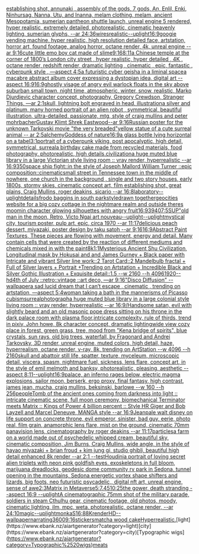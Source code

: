 [establishing shot, annunaki ,  assembly of the gods, 7 gods, An, Enlil, Enki, Ninhursag, Nanna, Utu, and Inanna, melam clothing, melam, ancient Mesopotamia, sumerian pantheon shuttle launch, unreal engine 5 rendered, hyper realistic,  extremely detailed, photorealistic,  cinematic heavenly lighting, sumerian glyphs, --ar 24:36](https://www.ebank.nz/aiartgenerator?category=establishing%2520shot%2C%2520annunaki%2520%2C%2520%2520assembly%2520of%2520the%2520gods%2C%25207%2520gods%2C%2520An%2C%2520Enlil%2C%2520Enki%2C%2520Ninhursag%2C%2520Nanna%2C%2520Utu%2C%2520and%2520Inanna%2C%2520melam%2520clothing%2C%2520melam%2C%2520ancient%2520Mesopotamia%2C%2520sumerian%2520pantheon%2520shuttle%2520launch%2C%2520unreal%2520engine%25205%2520rendered%2C%2520hyper%2520realistic%2C%2520%2520extremely%2520detailed%2C%2520photorealistic%2C%2520%2520cinematic%2520heavenly%2520lighting%2C%2520sumerian%2520glyphs%2C%2520--ar%252024%3A36)[wires](https://www.ebank.nz/aiartgenerator?category=wires)[realistic](https://www.ebank.nz/aiartgenerator?category=realistic)[--uplight](https://www.ebank.nz/aiartgenerator?category=--uplight)[16:9](https://www.ebank.nz/aiartgenerator?category=16%3A9)[googie vending machine, hyper realistic, high resolution detailed face, artstation, horror art, found footage, analog horror, octane render, 4k, unreal engine --ar 9:16](https://www.ebank.nz/aiartgenerator?category=googie%2520vending%2520machine%2C%2520hyper%2520realistic%2C%2520high%2520resolution%2520detailed%2520face%2C%2520artstation%2C%2520horror%2520art%2C%2520found%2520footage%2C%2520analog%2520horror%2C%2520octane%2520render%2C%25204k%2C%2520unreal%2520engine%2520--ar%25209%3A16)[cute little emo boy cat made of slime](https://www.ebank.nz/aiartgenerator?category=cute%2520little%2520emo%2520boy%2520cat%2520made%2520of%2520slime)[9:16](https://www.ebank.nz/aiartgenerator?category=9%3A16)[8:11](https://www.ebank.nz/aiartgenerator?category=8%3A11)[a Chinese temple at the corner of 1800’s  London city street , hyper realistic, hyper detailed , 4K , octane render, redshift render, dramatic lighting , cinematic , epic, fantastic , cyberpunk style , —aspect 4:5](https://www.ebank.nz/aiartgenerator?category=a%2520Chinese%2520temple%2520at%2520the%2520corner%2520of%25201800%E2%80%99s%2520%2520London%2520city%2520street%2520%2C%2520hyper%2520realistic%2C%2520hyper%2520detailed%2520%2C%25204K%2520%2C%2520octane%2520render%2C%2520redshift%2520render%2C%2520dramatic%2520lighting%2520%2C%2520cinematic%2520%2C%2520epic%2C%2520fantastic%2520%2C%2520cyberpunk%2520style%2520%2C%2520%E2%80%94aspect%25204%3A5)[a futuristic cyber  geisha in a liminal space](https://www.ebank.nz/aiartgenerator?category=a%2520futuristic%2520cyber%2520%2520geisha%2520in%2520a%2520liminal%2520space)[a macabre abstract album cover expressing a dystopian idea, digital art --aspect 16:9](https://www.ebank.nz/aiartgenerator?category=a%2520macabre%2520abstract%2520album%2520cover%2520expressing%2520a%2520dystopian%2520idea%2C%2520digital%2520art%2520--aspect%252016%3A9)[16:9](https://www.ebank.nz/aiartgenerator?category=16%3A9)[ghostly visage of angry evil warlock floats in the sky above suburban small town, night time, atmospheric, winter, snow, realistic, Marko Djurdjevic character concept, photography, Gregory Crewdson, Stranger Things, —ar 2:1](https://www.ebank.nz/aiartgenerator?category=ghostly%2520visage%2520of%2520angry%2520evil%2520warlock%2520floats%2520in%2520the%2520sky%2520above%2520suburban%2520small%2520town%2C%2520night%2520time%2C%2520atmospheric%2C%2520winter%2C%2520snow%2C%2520realistic%2C%2520Marko%2520Djurdjevic%2520character%2520concept%2C%2520photography%2C%2520Gregory%2520Crewdson%2C%2520Stranger%2520Things%2C%2520%E2%80%94ar%25202%3A1)[skull, lightning bolt engraved in head, illustration](https://www.ebank.nz/aiartgenerator?category=skull%2C%2520lightning%2520bolt%2520engraved%2520in%2520head%2C%2520illustration)[a  silver and platinum, many horned portrait of an alien robot , symmetrical, beautiful illustration, ultra-detailed, passionate, mtg, style of craig mullins and peter mohrbacher](https://www.ebank.nz/aiartgenerator?category=a%2520%2520silver%2520and%2520platinum%2C%2520many%2520horned%2520portrait%2520of%2520an%2520alien%2520robot%2520%2C%2520symmetrical%2C%2520beautiful%2520illustration%2C%2520ultra-detailed%2C%2520passionate%2C%2520mtg%2C%2520style%2520of%2520craig%2520mullins%2520and%2520peter%2520mohrbacher)[Gustav Klimt Shrek Eastwood--ar 9:16](https://www.ebank.nz/aiartgenerator?category=Gustav%2520Klimt%2520Shrek%2520Eastwood--ar%25209%3A16)[Russian poster for the unknown Tarkovski movie "the very breaded"](https://www.ebank.nz/aiartgenerator?category=Russian%2520poster%2520for%2520the%2520unknown%2520Tarkovski%2520movie%2520%22the%2520very%2520breaded%22)[yellow statue of a cute surreal animal -- ar 2:5](https://www.ebank.nz/aiartgenerator?category=yellow%2520statue%2520of%2520a%2520cute%2520surreal%2520animal%2520--%2520ar%25202%3A5)[alchemy](https://www.ebank.nz/aiartgenerator?category=alchemy)[Goddess of nature](https://www.ebank.nz/aiartgenerator?category=Goddess%2520of%2520nature)[16:9](https://www.ebank.nz/aiartgenerator?category=16%3A9)[a glass bottle lying horizontal on a tabel](https://www.ebank.nz/aiartgenerator?category=a%2520glass%2520bottle%2520lying%2520horizontal%2520on%2520a%2520tabel)[3:1](https://www.ebank.nz/aiartgenerator?category=3%3A1)[portrait of a cyberpunk viking, post apocalyptic, high detail, symmetrical, surreal](https://www.ebank.nz/aiartgenerator?category=portrait%2520of%2520a%2520cyberpunk%2520viking%2C%2520post%2520apocalyptic%2C%2520high%2520detail%2C%2520symmetrical%2C%2520surreal)[a birthday cake made from recycled materials, food photography, photorealistic, high details,](https://www.ebank.nz/aiartgenerator?category=a%2520birthday%2520cake%2520made%2520from%2520recycled%2520materials%2C%2520food%2520photography%2C%2520photorealistic%2C%2520high%2520details%2C)[civilization](https://www.ebank.nz/aiartgenerator?category=civilization)[a huge muted blue library in a large Victorian style living room :: vray render, hyperrealistic --ar 16:9](https://www.ebank.nz/aiartgenerator?category=a%2520huge%2520muted%2520blue%2520library%2520in%2520a%2520large%2520Victorian%2520style%2520living%2520room%2520%3A%3A%2520vray%2520render%2C%2520hyperrealistic%2520--ar%252016%3A9)[350](https://www.ebank.nz/aiartgenerator?category=350)[space ship fight::in the style of Joseph Mallord William Turner ::epic composition::cinematic](https://www.ebank.nz/aiartgenerator?category=space%2520ship%2520fight%3A%3Ain%2520the%2520style%2520of%2520Joseph%2520Mallord%2520William%2520Turner%2520%3A%3Aepic%2520composition%3A%3Acinematic)[small street in Tennessee town in the middle of nowhere, one church in the background , single and two story houses, early 1800s, stormy skies, cinematic concept art, film establishing shot, great plains, Craig Mullins, roger deakins, sicario --ar 16:8](https://www.ebank.nz/aiartgenerator?category=small%2520street%2520in%2520Tennessee%2520town%2520in%2520the%2520middle%2520of%2520nowhere%2C%2520one%2520church%2520in%2520the%2520background%2520%2C%2520single%2520and%2520two%2520story%2520houses%2C%2520early%25201800s%2C%2520stormy%2520skies%2C%2520cinematic%2520concept%2520art%2C%2520film%2520establishing%2520shot%2C%2520great%2520plains%2C%2520Craig%2520Mullins%2C%2520roger%2520deakins%2C%2520sicario%2520--ar%252016%3A8)[laboratory](https://www.ebank.nz/aiartgenerator?category=laboratory)[--uplight](https://www.ebank.nz/aiartgenerator?category=--uplight)[details](https://www.ebank.nz/aiartgenerator?category=details)[frodo baggins in south park](https://www.ebank.nz/aiartgenerator?category=frodo%2520baggins%2520in%2520south%2520park)[style](https://www.ebank.nz/aiartgenerator?category=style)[drawn together](https://www.ebank.nz/aiartgenerator?category=drawn%2520together)[geocities website for a big cozy cottage in the nightmare realm and outside theres moomin character glowing silhouettes with angry fruit](https://www.ebank.nz/aiartgenerator?category=geocities%2520website%2520for%2520a%2520big%2520cozy%2520cottage%2520in%2520the%2520nightmare%2520realm%2520and%2520outside%2520theres%2520moomin%2520character%2520glowing%2520silhouettes%2520with%2520angry%2520fruit)[16:9](https://www.ebank.nz/aiartgenerator?category=16%3A9)[3940](https://www.ebank.nz/aiartgenerator?category=3940)[7:5](https://www.ebank.nz/aiartgenerator?category=7%3A5)[SUP"](https://www.ebank.nz/aiartgenerator?category=SUP%22)[old man in the moon, Retro, Victo Ngai art nouveau](https://www.ebank.nz/aiartgenerator?category=old%2520man%2520in%2520the%2520moon%2C%2520Retro%2C%2520Victo%2520Ngai%2520art%2520nouveau)[--uplight](https://www.ebank.nz/aiartgenerator?category=--uplight)[--uplight](https://www.ebank.nz/aiartgenerator?category=--uplight)[mystical city, tourism poster, pulp art, epic, circa 1970 --ar 11:17](https://www.ebank.nz/aiartgenerator?category=mystical%2520city%2C%2520tourism%2520poster%2C%2520pulp%2520art%2C%2520epic%2C%2520circa%25201970%2520--ar%252011%3A17)[delicious peach dessert, miyazaki, poster design by taku satoh --ar 9:16](https://www.ebank.nz/aiartgenerator?category=delicious%2520peach%2520dessert%2C%2520miyazaki%2C%2520poster%2520design%2520by%2520taku%2520satoh%2520--ar%25209%3A16)[16:9](https://www.ebank.nz/aiartgenerator?category=16%3A9)[Abstract Paint Textures, These pieces are flowing with movement, energy and detail. Many contain cells that were created by the reaction of different mediums and chemicals mixed in with the paint](https://www.ebank.nz/aiartgenerator?category=Abstract%2520Paint%2520Textures%2C%2520These%2520pieces%2520are%2520flowing%2520with%2520movement%2C%2520energy%2520and%2520detail.%2520Many%2520contain%2520cells%2520that%2520were%2520created%2520by%2520the%2520reaction%2520of%2520different%2520mediums%2520and%2520chemicals%2520mixed%2520in%2520with%2520the%2520paint)[8k](https://www.ebank.nz/aiartgenerator?category=8k)[1:1](https://www.ebank.nz/aiartgenerator?category=1%3A1)[Mysterious Ancient Shu Civilization, Longitudinal  mask   by Hokusai and and James Gurney + Black paper with Intricate and vibrant Silver line work::2 Tarot Card::2 Mandelbulb fractal + Full of Silver layers + Portrait +Trending on Artstation + Incredible Black and Silver Gothic Illustration + Exquisite detail::1.5  --w 2160  --h 4096](https://www.ebank.nz/aiartgenerator?category=Mysterious%2520Ancient%2520Shu%2520Civilization%2C%2520Longitudinal%2520%2520mask%2520%2520%2520by%2520Hokusai%2520and%2520and%2520James%2520Gurney%2520%2B%2520Black%2520paper%2520with%2520Intricate%2520and%2520vibrant%2520Silver%2520line%2520work%3A%3A2%2520Tarot%2520Card%3A%3A2%2520Mandelbulb%2520fractal%2520%2B%2520Full%2520of%2520Silver%2520layers%2520%2B%2520Portrait%2520%2BTrending%2520on%2520Artstation%2520%2B%2520Incredible%2520Black%2520and%2520Silver%2520Gothic%2520Illustration%2520%2B%2520Exquisite%2520detail%3A%3A1.5%2520%2520--w%25202160%2520%2520--h%25204096)[1920](https://www.ebank.nz/aiartgenerator?category=1920)[--hd](https://www.ebank.nz/aiartgenerator?category=--hd)[4th of July ::retro::vintage ::art deco, —ar 9:16](https://www.ebank.nz/aiartgenerator?category=4th%2520of%2520July%2520%3A%3Aretro%3A%3Avintage%2520%3A%3Aart%2520deco%2C%2520%E2%80%94ar%25209%3A16)["Disco Diffusion" --wallpaper](https://www.ebank.nz/aiartgenerator?category=%22Disco%2520Diffusion%22%2520--wallpaper)[a sad lucid dream that I can’t escape , cinematic , trending on artstation, —aspect 5:4](https://www.ebank.nz/aiartgenerator?category=a%2520sad%2520lucid%2520dream%2520that%2520I%2520can%E2%80%99t%2520escape%2520%2C%2520cinematic%2520%2C%2520trending%2520on%2520artstation%2C%2520%E2%80%94aspect%25205%3A4)[woman taking a bath in the mannerisms of Picasso cubism](https://www.ebank.nz/aiartgenerator?category=woman%2520taking%2520a%2520bath%2520in%2520the%2520mannerisms%2520of%2520Picasso%2520cubism)[surreal](https://www.ebank.nz/aiartgenerator?category=surreal)[photograph](https://www.ebank.nz/aiartgenerator?category=photograph)[a huge muted blue library in a large colonial style living room :: vray render, hyperrealistic --ar 16:9](https://www.ebank.nz/aiartgenerator?category=a%2520huge%2520muted%2520blue%2520library%2520in%2520a%2520large%2520colonial%2520style%2520living%2520room%2520%3A%3A%2520vray%2520render%2C%2520hyperrealistic%2520--ar%252016%3A9)[/Handsome satan, evil   with slightly beard and an old masonic  pope dress sitting on his throne in the dark palace room with plasma floor,intricate complexity, rule of thirds, trend in pixiv, John howe, 8k character concept, dramatic lighting](https://www.ebank.nz/aiartgenerator?category=/Handsome%2520satan%2C%2520evil%2520%2520%2520with%2520slightly%2520beard%2520and%2520an%2520old%2520masonic%2520%2520pope%2520dress%2520sitting%2520on%2520his%2520throne%2520in%2520the%2520dark%2520palace%2520room%2520with%2520plasma%2520floor%2Cintricate%2520complexity%2C%2520rule%2520of%2520thirds%2C%2520trend%2520in%2520pixiv%2C%2520John%2520howe%2C%25208k%2520character%2520concept%2C%2520dramatic%2520lighting)[wide view cozy place in forest, green grass, tree, mood from "Kena bridge of spirits", blue crystals, sun rays, old big trees, waterfall, by Fragonard and Andrei Tarkovsky, 3D render, unreal engine, muted colors, high detail, haze, hyperrealism, octane render, v-ray, 8k, trending on ArtStation --w 4096 --h 2160](https://www.ebank.nz/aiartgenerator?category=wide%2520view%2520cozy%2520place%2520in%2520forest%2C%2520green%2520grass%2C%2520tree%2C%2520mood%2520from%2520%22Kena%2520bridge%2520of%2520spirits%22%2C%2520blue%2520crystals%2C%2520sun%2520rays%2C%2520old%2520big%2520trees%2C%2520waterfall%2C%2520by%2520Fragonard%2520and%2520Andrei%2520Tarkovsky%2C%25203D%2520render%2C%2520unreal%2520engine%2C%2520muted%2520colors%2C%2520high%2520detail%2C%2520haze%2C%2520hyperrealism%2C%2520octane%2520render%2C%2520v-ray%2C%25208k%2C%2520trending%2520on%2520ArtStation%2520--w%25204096%2520--h%25202160)[skull and abattoir still life, spatter, texture, myceleum, microscopic detail, viscera, spasm, nightmare fuel, sickness, lens flare, concept art, in the style of emil melmoth and banksy, photorealistic, pleasing, aesthetic  --aspect 8:11](https://www.ebank.nz/aiartgenerator?category=skull%2520and%2520abattoir%2520still%2520life%2C%2520spatter%2C%2520texture%2C%2520myceleum%2C%2520microscopic%2520detail%2C%2520viscera%2C%2520spasm%2C%2520nightmare%2520fuel%2C%2520sickness%2C%2520lens%2520flare%2C%2520concept%2520art%2C%2520in%2520the%2520style%2520of%2520emil%2520melmoth%2520and%2520banksy%2C%2520photorealistic%2C%2520pleasing%2C%2520aesthetic%2520%2520--aspect%25208%3A11)[--uplight](https://www.ebank.nz/aiartgenerator?category=--uplight)[16:9](https://www.ebank.nz/aiartgenerator?category=16%3A9)[palace, an inferno rages below, electric magma explosions, sailor moon, berserk, ergo proxy, final fantasy, high contrast, james jean, mucha, craig mullins, beksinski, barlowe --w 160 --h 256](https://www.ebank.nz/aiartgenerator?category=palace%2C%2520an%2520inferno%2520rages%2520below%2C%2520electric%2520magma%2520explosions%2C%2520sailor%2520moon%2C%2520berserk%2C%2520ergo%2520proxy%2C%2520final%2520fantasy%2C%2520high%2520contrast%2C%2520james%2520jean%2C%2520mucha%2C%2520craig%2520mullins%2C%2520beksinski%2C%2520barlowe%2520--w%2520160%2520--h%2520256)[people](https://www.ebank.nz/aiartgenerator?category=people)[Tomb of the ancient ones coming from darkness into light :: intricate cinematic scene, full moon ceremony,  biomechanical Terminator meets Matrix :: Kings of Power 4 billion percent :: Style HR Giger and Bob Layzell and Marcel Deneuve, MANGA style --ar 16:9](https://www.ebank.nz/aiartgenerator?category=Tomb%2520of%2520the%2520ancient%2520ones%2520coming%2520from%2520darkness%2520into%2520light%2520%3A%3A%2520intricate%2520cinematic%2520scene%2C%2520full%2520moon%2520ceremony%2C%2520%2520biomechanical%2520Terminator%2520meets%2520Matrix%2520%3A%3A%2520Kings%2520of%2520Power%25204%2520billion%2520percent%2520%3A%3A%2520Style%2520HR%2520Giger%2520and%2520Bob%2520Layzell%2520and%2520Marcel%2520Deneuve%2C%2520MANGA%2520style%2520--ar%252016%3A9)[Jean](https://www.ebank.nz/aiartgenerator?category=Jean)[pale walt disney on life support on concrete throne, evil emperor, sinister, bad guy, eerie, photo real, film grain, anamorphic lens flare, mist on the ground, cinematic 70mm panavision lens, cinematography by roger deakins --ar 11:17](https://www.ebank.nz/aiartgenerator?category=pale%2520walt%2520disney%2520on%2520life%2520support%2520on%2520concrete%2520throne%2C%2520evil%2520emperor%2C%2520sinister%2C%2520bad%2520guy%2C%2520eerie%2C%2520photo%2520real%2C%2520film%2520grain%2C%2520anamorphic%2520lens%2520flare%2C%2520mist%2520on%2520the%2520ground%2C%2520cinematic%252070mm%2520panavision%2520lens%2C%2520cinematography%2520by%2520roger%2520deakins%2520--ar%252011%3A17)[particles](https://www.ebank.nz/aiartgenerator?category=particles)[a farm on a world made out of psychedelic whipped cream, beautiful sky, cinematic composition, Jim Burns, Craig Mullins, wide angle, in the style of hayao miyazaki + brian froud + kim jung gi, studio ghibli, beautiful high detail enhanced 8k render --ar 2:1 --test](https://www.ebank.nz/aiartgenerator?category=a%2520farm%2520on%2520a%2520world%2520made%2520out%2520of%2520psychedelic%2520whipped%2520cream%2C%2520beautiful%2520sky%2C%2520cinematic%2520composition%2C%2520Jim%2520Burns%2C%2520Craig%2520Mullins%2C%2520wide%2520angle%2C%2520in%2520the%2520style%2520of%2520hayao%2520miyazaki%2520%2B%2520brian%2520froud%2520%2B%2520kim%2520jung%2520gi%2C%2520studio%2520ghibli%2C%2520beautiful%2520high%2520detail%2520enhanced%25208k%2520render%2520--ar%25202%3A1%2520--test)[Houdini](https://www.ebank.nz/aiartgenerator?category=Houdini)[a portrait of loving secret alien triplets with neon pink goldfish eyes, exoskeletons in full bloom, marijuana dreadlocks, geodesic dome community rv park in Sedona, tunnel opening in the mountains, Sedona energetic vortex shape shifters and lizards, big foots, neo futuristic psycadelic,, digital nft art, unreal engine, sense of awe](https://www.ebank.nz/aiartgenerator?category=a%2520portrait%2520of%2520loving%2520secret%2520alien%2520triplets%2520with%2520neon%2520pink%2520goldfish%2520eyes%2C%2520exoskeletons%2520in%2520full%2520bloom%2C%2520marijuana%2520dreadlocks%2C%2520geodesic%2520dome%2520community%2520rv%2520park%2520in%2520Sedona%2C%2520tunnel%2520opening%2520in%2520the%2520mountains%2C%2520Sedona%2520energetic%2520vortex%2520shape%2520shifters%2520and%2520lizards%2C%2520big%2520foots%2C%2520neo%2520futuristic%2520psycadelic%2C%2C%2520digital%2520nft%2520art%2C%2520unreal%2520engine%2C%2520sense%2520of%2520awe)[2:3](https://www.ebank.nz/aiartgenerator?category=2%3A3)[Matrix in Metaverse](https://www.ebank.nz/aiartgenerator?category=Matrix%2520in%2520Metaverse)[5:7](https://www.ebank.nz/aiartgenerator?category=5%3A7)[.45](https://www.ebank.nz/aiartgenerator?category=.45)[10:25](https://www.ebank.nz/aiartgenerator?category=10%3A25)[the gower, death stranding --aspect 16:9 --uplight](https://www.ebank.nz/aiartgenerator?category=the%2520gower%2C%2520death%2520stranding%2520--aspect%252016%3A9%2520--uplight)[A cinematographic 75mm shot of the military parade, soldiers in steam Cthulhu gear, cinematic footage, old photos, moody, cinematic lighting, ilm, mpc, weta, photorealistic, octane render, --ar 24:10](https://www.ebank.nz/aiartgenerator?category=A%2520cinematographic%252075mm%2520shot%2520of%2520the%2520military%2520parade%2C%2520soldiers%2520in%2520steam%2520Cthulhu%2520gear%2C%2520cinematic%2520footage%2C%2520old%2520photos%2C%2520moody%2C%2520cinematic%2520lighting%2C%2520ilm%2C%2520mpc%2C%2520weta%2C%2520photorealistic%2C%2520octane%2520render%2C%2520--ar%252024%3A10)[magic](https://www.ebank.nz/aiartgenerator?category=magic)[--uplight](https://www.ebank.nz/aiartgenerator?category=--uplight)[monkaS](https://www.ebank.nz/aiartgenerator?category=monkaS)[16:8](https://www.ebank.nz/aiartgenerator?category=16%3A8)[8K](https://www.ebank.nz/aiartgenerator?category=8K)[render](https://www.ebank.nz/aiartgenerator?category=render)[HD](https://www.ebank.nz/aiartgenerator?category=HD)[--wallpaper](https://www.ebank.nz/aiartgenerator?category=--wallpaper)[narrating](https://www.ebank.nz/aiartgenerator?category=narrating)[3600](https://www.ebank.nz/aiartgenerator?category=3600)[9:16](https://www.ebank.nz/aiartgenerator?category=9%3A16)[stickers](https://www.ebank.nz/aiartgenerator?category=stickers)[matcha wood cake](https://www.ebank.nz/aiartgenerator?category=matcha%2520wood%2520cake)[Hyperrealistic.](https://www.ebank.nz/aiartgenerator?category=Hyperrealistic.)[light](https://www.ebank.nz/aiartgenerator?category=light)[city](https://www.ebank.nz/aiartgenerator?category=city)[Typographic wigs](https://www.ebank.nz/aiartgenerator?category=Typographic%2520wigs)[meats](https://www.ebank.nz/aiartgenerator?category=meats)